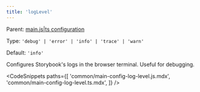 ```yaml
---
title: 'logLevel'
---
```


Parent: [main.js|ts configuration](./main-config.md)

Type: `'debug' | 'error' | 'info' | 'trace' | 'warn'`

Default: `'info'`

Configures Storybook's logs in the browser terminal. Useful for debugging.

<CodeSnippets
paths={[
'common/main-config-log-level.js.mdx',
'common/main-config-log-level.ts.mdx',
]}
/>
